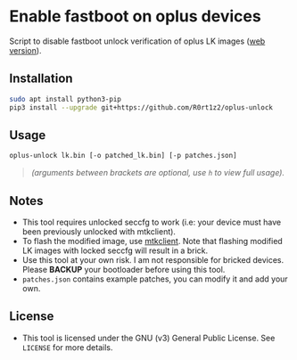 # Enable fastboot on oplus devices
Script to disable fastboot unlock verification of oplus LK images ([web version](https://lkpatcher.r0rt1z2.com/)).

## Installation
```bash
sudo apt install python3-pip
pip3 install --upgrade git+https://github.com/R0rt1z2/oplus-unlock
```

## Usage
```bash
oplus-unlock lk.bin [-o patched_lk.bin] [-p patches.json]
```
> *(arguments between brackets are optional, use `h` to view full usage).*

## Notes
* This tool requires unlocked seccfg to work (i.e: your device must have been previously unlocked with mtkclient).
* To flash the modified image, use [mtkclient](https://github.com/bkerler/mtkclient). Note that flashing modified LK images with locked seccfg will result in a brick.
* Use this tool at your own risk. I am not responsible for bricked devices. Please **BACKUP** your bootloader before using this tool.
* `patches.json` contains example patches, you can modify it and add your own.

## License
* This tool is licensed under the GNU (v3) General Public License. See `LICENSE` for more details.